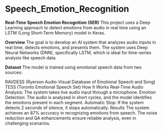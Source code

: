 # Speech_Emotion_Recognition
**Real-Time Speech Emotion Recognition (SER)**
This project uses a Deep Learning approach to detect emotions from audio in real time using an LSTM (Long Short-Term Memory) model in Keras.

**Overview**
The goal is to develop an AI system that analyzes audio inputs in real time, detects emotions, and presents them. The system uses Deep Neural Networks (DNN), specifically LSTM, which is ideal for time-series analysis like speech data.

**Dataset**
The model is trained using emotional speech data from two sources:

RAVDESS (Ryerson Audio-Visual Database of Emotional Speech and Song)
TESS (Toronto Emotional Speech Set)
How It Works
Real-Time Audio Analysis: The system takes live audio input through a microphone.
Emotion Detection: The audio is analyzed in short cycles, and the model identifies the emotions present in each segment.
Automatic Stop: If the system detects 2 seconds of silence, it stops automatically.
Results
The system achieves an 87% accuracy in recognizing emotions from speech. The noise reduction and QA enhancements ensure reliable analysis, even in challenging scenarios.
